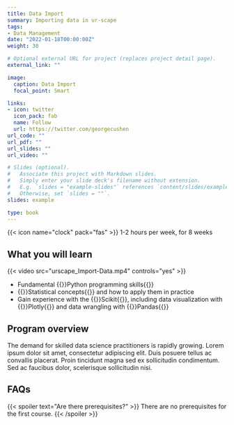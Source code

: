 ```yaml
---
title: Data Import
summary: Importing data in ur-scape
tags:
- Data Management
date: "2022-01-18T00:00:00Z"
weight: 30

# Optional external URL for project (replaces project detail page).
external_link: ""

image:
  caption: Data Import
  focal_point: Smart

links:
- icon: twitter
  icon_pack: fab
  name: Follow
  url: https://twitter.com/georgecushen
url_code: ""
url_pdf: ""
url_slides: ""
url_video: ""

# Slides (optional).
#   Associate this project with Markdown slides.
#   Simply enter your slide deck's filename without extension.
#   E.g. `slides = "example-slides"` references `content/slides/example-slides.md`.
#   Otherwise, set `slides = ""`.
slides: example

type: book
---
```

{{< icon name="clock" pack="fas" >}} 1-2 hours per week, for 8 weeks

## What you will learn

{{< video src="urscape_Import-Data.mp4" controls="yes" >}}

- Fundamental {{<hl>}}Python programming skills{{</hl>}}
- {{<hl>}}Statistical concepts{{</hl>}} and how to apply them in practice
- Gain experience with the {{<hl>}}Scikit{{</hl>}}, including data visualization with {{<hl>}}Plotly{{</hl>}} and data wrangling with {{<hl>}}Pandas{{</hl>}}

## Program overview

The demand for skilled data science practitioners is rapidly growing. Lorem ipsum dolor sit amet, consectetur adipiscing elit. Duis posuere tellus ac convallis placerat. Proin tincidunt magna sed ex sollicitudin condimentum. Sed ac faucibus dolor, scelerisque sollicitudin nisi.

## FAQs

{{< spoiler text="Are there prerequisites?" >}}
There are no prerequisites for the first course.
{{< /spoiler >}}
